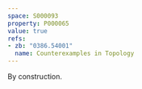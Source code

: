 ```yaml
---
space: S000093
property: P000065
value: true
refs:
- zb: "0386.54001"
  name: Counterexamples in Topology
---
```


By construction.

